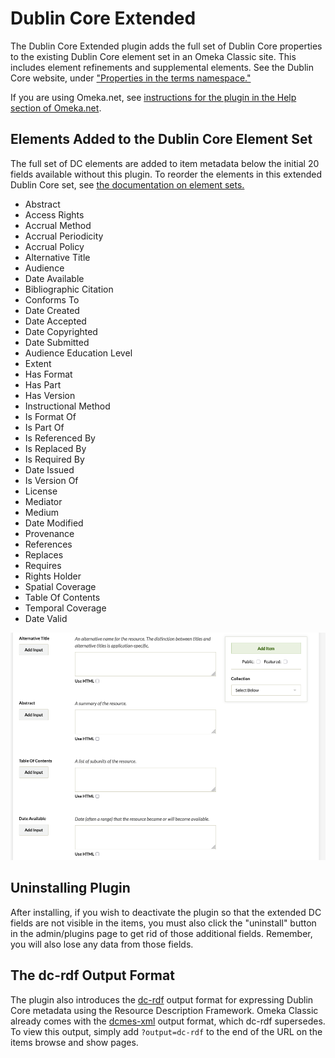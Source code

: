 # Dublin Core Extended

The Dublin Core Extended plugin adds the full set of Dublin Core properties to the existing Dublin Core element set in an Omeka Classic site. This includes element refinements and supplemental elements. See the Dublin Core website, under ["Properties in the terms namespace."](http://dublincore.org/documents/dcmi-terms/#H2)

If you are using Omeka.net, see [instructions for the plugin in the Help section of Omeka.net](http://info.omeka.net/build-a-website/manage-themes-and-plugins/dublin-core-extended/).

## Elements Added to the Dublin Core Element Set 

The full set of DC elements are added to item metadata below the initial 20 fields available without this plugin. To reorder the elements in this extended Dublin Core set, see
[the documentation on element sets.](../Admin/Settings/Element_Sets.md)

-   Abstract
-   Access Rights
-   Accrual Method
-   Accrual Periodicity
-   Accrual Policy
-   Alternative Title
-   Audience
-   Date Available
-   Bibliographic Citation
-   Conforms To
-   Date Created
-   Date Accepted
-   Date Copyrighted
-   Date Submitted
-   Audience Education Level
-   Extent
-   Has Format
-   Has Part
-   Has Version
-   Instructional Method
-   Is Format Of
-   Is Part Of
-   Is Referenced By
-   Is Replaced By
-   Is Required By
-   Date Issued
-   Is Version Of
-   License
-   Mediator
-   Medium
-   Date Modified
-   Provenance
-   References
-   Replaces
-   Requires
-   Rights Holder
-   Spatial Coverage
-   Table Of Contents
-   Temporal Coverage
-   Date Valid

![DCExtended.png](../doc_files/plugin_images/DCExtended.png)

## Uninstalling Plugin 

After installing, if you wish to deactivate the plugin so that the extended DC fields are not visible in the items, you must also click the "uninstall" button in the admin/plugins page to get rid of those additional fields. Remember, you will also lose any data from those fields.

## The dc-rdf Output Format 

The plugin also introduces the [dc-rdf](http://dublincore.org/documents/dc-rdf/) output format for expressing Dublin Core metadata using the Resource Description Framework. Omeka Classic already comes with the [dcmes-xml](http://dublincore.org/documents/dcmes-xml/) output format, which dc-rdf supersedes. To view this output, simply add `?output=dc-rdf` to the end of the URL on the items browse and show pages.
